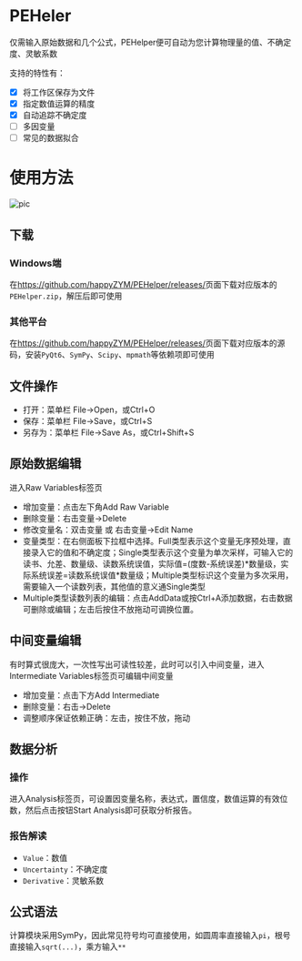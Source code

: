 # PEHeler
仅需输入原始数据和几个公式，PEHelper便可自动为您计算物理量的值、不确定度、灵敏系数

支持的特性有：
- [x] 将工作区保存为文件
- [x] 指定数值运算的精度
- [x] 自动追踪不确定度
- [ ] 多因变量
- [ ] 常见的数据拟合

# 使用方法
![pic](https://cloud.zymsite.ink/f/mB4cK/example.gif)
## 下载
### Windows端
在<https://github.com/happyZYM/PEHelper/releases/>页面下载对应版本的`PEHelper.zip`，解压后即可使用
### 其他平台
在<https://github.com/happyZYM/PEHelper/releases/>页面下载对应版本的源码，安装`PyQt6`、`SymPy`、`Scipy`、`mpmath`等依赖项即可使用

## 文件操作
- 打开：菜单栏 File->Open，或Ctrl+O
- 保存：菜单栏 File->Save，或Ctrl+S
- 另存为：菜单栏 File->Save As，或Ctrl+Shift+S

## 原始数据编辑
进入Raw Variables标签页
- 增加变量：点击左下角Add Raw Variable
- 删除变量：右击变量->Delete
- 修改变量名：双击变量 或 右击变量->Edit Name
- 变量类型：在右侧面板下拉框中选择。Full类型表示这个变量无序预处理，直接录入它的值和不确定度；Single类型表示这个变量为单次采样，可输入它的读书、允差、数量级、读数系统误值，实际值=(度数-系统误差)\*数量级，实际系统误差=读数系统误值\*数量级；Multiple类型标识这个变量为多次采用，需要输入一个读数列表，其他值的意义通Single类型
- Multiple类型读数列表的编辑：点击AddData或按Ctrl+A添加数据，右击数据可删除或编辑；左击后按住不放拖动可调换位置。

## 中间变量编辑
有时算式很庞大，一次性写出可读性较差，此时可以引入中间变量，进入Intermediate Variables标签页可编辑中间变量
- 增加变量：点击下方Add Intermediate
- 删除变量：右击->Delete
- 调整顺序保证依赖正确：左击，按住不放，拖动

## 数据分析
### 操作
进入Analysis标签页，可设置因变量名称，表达式，置信度，数值运算的有效位数，然后点击按钮Start Analysis即可获取分析报告。
### 报告解读
- `Value`：数值
- `Uncertainty`：不确定度
- `Derivative`：灵敏系数

## 公式语法
计算模块采用SymPy，因此常见符号均可直接使用，如圆周率直接输入`pi`，根号直接输入`sqrt(...)`，乘方输入`**`
